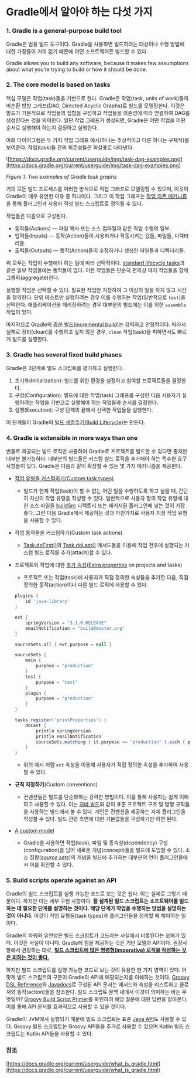 # Gradle에서 알아야 하는 다섯 가지

### **1. Gradle is a general-purpose build tool**

Gradle은 범용 빌드 도구이다. Gradle을 사용하면 빌드하려는 대상이나 수행 방법에 대한 가정들이 거의 없기 때문에 어떤 소프트웨어든 빌드할 수 있다.

Gradle allows you to build any software, because it makes few assumptions about what you’re trying to build or how it should be done.

### **2. The core model is based on tasks**

핵심 모델은 작업(task)들을 기반으로 한다. Gradle은 작업(task, units of work)들의 비순환 방향 그래프(DAG, Directed Acyclic Graphs)로 빌드를 모델링한다. 이것은 빌드가 기본적으로 작업들의 집합을 구성하고 작업들을 의존성에 따라 연결하여 DAG를 생성한다는 것을 의미한다. 일단 작업 그래프가 생성되면, Gradle은 어떤 작업을 어떤 순서로 실행해야 하는지 결정하고 실행한다.

아래 다이어그램은 두 가지 작업 그래프 예시(하나는 추상적이고 다른 하나는 구체적)를 보여준다. 작업(task)들 간의 의존성들은 화살표로 나타낸다.

![https://docs.gradle.org/current/userguide/img/task-dag-examples.png](https://docs.gradle.org/current/userguide/img/task-dag-examples.png)

*Figure 1. Two examples of Gradle task graphs*

거의 모든 빌드 프로세스를 이러한 방식으로 작업 그래프로 모델링할 수 있으며, 이것이 Gradle이 매우 유연한 이유 중 하나이다. 그리고 이 작업 그래프는 [작업 의존 메커니즘](https://docs.gradle.org/current/userguide/tutorial_using_tasks.html#sec:task_dependencies)을 통해  플러그인과 사용자 작성 빌드 스크립트로 정의될 수 있다.

작업들은 다음으로 구성된다.

- 동작들(Actions) — 파일 복사 또는 소스 컴파일과 같은 작업 수행의 일부.
- 입력들(Inputs) — 동작(Action)들이 사용하거나 작동시키는 값들, 파일들, 디렉터리들.
- 출력들(Outputs) — 동작(Action)들이 수정하거나 생성한 파일들과 디렉터리들.

위 모두는 작업이 수행해야 하는 일에 따라 선택적이다. [standard lifecycle tasks](https://docs.gradle.org/current/userguide/base_plugin.html#sec:base_tasks)과 같은 일부 작업들에는 동작들이 없다. 이런 작업들은 단순히 편의상 여러 작업들을 함께 그룹화(aggregate)한다.

실행할 작업은 선택할 수 있다. 필요한 작업만 지정하여 그 이상의 일을 하지 않고 시간을 절약한다. 단위 테스트만 실행하려는 경우 이를 수행하는 작업(일반적으로 `test`)을 선택한다. 애플리케이션을 패키징하려는 경우 대부분의 빌드에는 이를 위한 `assemble` 작업이 있다.

마지막으로 Gradle의 [증분 빌드(incremental build)](https://docs.gradle.org/current/userguide/more_about_tasks.html#sec:up_to_date_checks)는 강력하고 안정적이다. 따라서 실제로 정리(clean)를 수행하고 싶지 않은 경우, `clean` 작업(task)을 피하면서도 빠르게 빌드를 실행한다.

### **3. Gradle has several fixed build phases**

Gradle은 3단계로 빌드 스크립트를 평가하고 실행한다.

1. 초기화(Initialization): 빌드를 위한 환경을 설정하고 참여할 프로젝트들을 결정한다.
2. 구성(Configuration): 빌드에 대한 작업(task) 그래프를 구성한 다음 사용자가 실행하려는 작업을 기반으로 실행해야 하는 작업들과 순서를 결정한다.
3. 실행(Execution): 구성 단계의 끝에서 선택한 작업들을 실행한다.

이 단계들이 Gradle의 [빌드 생명주기(Build Lifecycle)](https://docs.gradle.org/current/userguide/build_lifecycle.html#build_lifecycle)는 만든다.

### ****4. Gradle is extensible in more ways than one****

번들로 제공되는 빌드 로직만 사용하여 Gradle로 프로젝트를 빌드할 수 있다면 좋지만 대부분 불가능하다. 대부분의 빌드들은 커스텀 빌드 로직을 추가해야 하는 특수한 요구 사항들이 있다. Gradle은 다음과 같이 확장할 수 있는 몇 가지 메커니즘을 제공한다.

- [작업 유형을 커스텀하기(Custom task types)](https://docs.gradle.org/current/userguide/custom_tasks.html#custom_tasks)
    - 빌드가 현재 작업(task)이 할 수 없는 어떤 일을 수행하도록 하고 싶을 때, 간단히 자신의 작업 유형을 작성할 수 있다. 일반적으로 사용자 정의 작업 유형에 대한 소스 파일을 [buildSrc](https://docs.gradle.org/current/userguide/organizing_gradle_projects.html#sec:build_sources) 디렉토리 또는 패키지된 플러그인에 넣는 것이 가장 좋다. 그런 다음 Gradle에서 제공하는 것과 마찬가지로 사용자 지정 작업 유형을 사용할 수 있다.
- 작업 동작들을 커스텀하기(Custom task actions)
    - [Task.doFirst()](https://docs.gradle.org/current/dsl/org.gradle.api.Task.html#org.gradle.api.Task:doFirst(org.gradle.api.Action))와 [Task.doLast()](https://docs.gradle.org/current/dsl/org.gradle.api.Task.html#org.gradle.api.Task:doLast(org.gradle.api.Action)) 메서드들을 이용해 작업 전후에 실행되는 커스텀 빌드 로직를 추가(attach)할 수 있다.
- 프로젝트와 작업에 대한 [추가 속성](https://docs.gradle.org/current/userguide/writing_build_scripts.html#sec:extra_properties)([Extra properties](https://docs.gradle.org/current/userguide/writing_build_scripts.html#sec:extra_properties) on projects and tasks)
    - 프로젝트 또는 작업(task)에 사용자가 직접 정의한 속성들을 추가한 다음, 직접 정의한 동작(action)이나 다른 빌드 로직에 사용할 수 있다.
    
    ```groovy
    plugins {
        id 'java-library'
    }
    
    ext {
        springVersion = "3.1.0.RELEASE"
        emailNotification = "build@master.org"
    }
    
    sourceSets.all { ext.purpose = null }
    
    sourceSets {
        main {
            purpose = "production"
        }
        test {
            purpose = "test"
        }
        plugin {
            purpose = "production"
        }
    }
    
    tasks.register('printProperties') {
        doLast {
            println springVersion
            println emailNotification
            sourceSets.matching { it.purpose == "production" }.each { println it.name }
        }
    }
    ```
    
    - 위의 예시 처럼 `ext` 속성을 이용해 사용자가 직접 정의한 속성을 추가하여 사용할 수 있다.
- **규칙 지정하기**(Custom conventions)
    - 컨벤션들은 빌드를 단순화하는 강력한 방법이다. 이를 통해 사용자는 쉽게 이해하고 사용할 수 있다. 이는 [자바 빌드](https://docs.gradle.org/current/userguide/building_java_projects.html#building_java_projects)와 같이 표준 프로젝트 구조 및 명명 규칙들을 사용하는 빌드에서 볼 수 있다. 개인은 컨벤션을 제공하는 자체 플러그인을 작성할 수 있다. 빌드 관련 측면에 대한 기본값들을 구성하기만 하면 된다.
- [A custom model](https://docs.gradle.org/current/userguide/implementing_gradle_plugins.html#modeling_dsl_like_apis)
    - Gradle을 사용하면 작업(task), 파일 및 종속성(dependency) 구성(configuration)을 넘어 새로운 개념(concept)들을 빌드에 도입할 수 있다. 소스 집합(*[source sets](https://docs.gradle.org/current/userguide/building_java_projects.html#sec:java_source_sets)*)의 개념을 빌드에 추가하는 대부분의 언어 플러그인들에서 이를 확인할 수 있다.

### **5. Build scripts operate against an API**

Gradle의 빌드 스크립트를 실행 가능한 코드로 보는 것은 쉽다. 이는 실제로 그렇기 때문이다. 하지만 이는 세부 구현 사항이다. **잘 설계된 빌드 스크립트는 소프트웨어를 빌드하는 데 필요한 단계를 설명하는 것이다. 해당 단계가 작업을 수행하는 방법을 설명하는 것이 아니다.** 이것이 작업 유형들(task types)과 플러그인들을 정의할 때 해야하는 일이다.

Gradle의 파워와 유연성은 빌드 스크립트가 코드라는 사실에서 비롯된다는 오해가 있다. 이것은 사실이 아니다. Gradle에 힘을 제공하는 것은 기반 모델과 API이다. 권장사항에서 권장하는 대로, [**빌드 스크립트에 많은 명령형(imperative) 로직을 작성하는 것은 피하는 것이 좋다.**](https://docs.gradle.org/current/userguide/authoring_maintainable_build_scripts.html#sec:avoid_imperative_logic_in_scripts)

하지만 빌드 스크립트를 실행 가능한 코드로 보는 것이 유용한 한 가지 영역이 있다. 어떻게 빌드 스크립트의 구문이 Gradle의 API에 매핑되는지를 이해하는 것이다. [Groovy DSL Reference](https://docs.gradle.org/current/dsl/)와 [Javadocs](https://docs.gradle.org/current/javadoc/)로 구성된 API 문서는 메서드와 속성을 리스트하고 클로저와 동작(action)들을 참조한다. 빌드 스크립트 문맥 내에서 이것이 의미하는 바는 무엇일까? [Groovy Build Script Primer](https://docs.gradle.org/current/userguide/groovy_build_script_primer.html#groovy_build_script_primer)를 확인하여 해당 질문에 대한 답변을 알아본다. 이를 통해 API 문서를 효과적으로 사용할 수 있을 것이다.

Gradle이 JVM에서 실행되기 때문에 빌드 스크립트는 표준 [Java API](https://docs.oracle.com/javase/8/docs/api)도 사용할 수 있다. Groovy 빌드 스크립트는 Groovy API들을 추가로 사용할 수 있으며 Kotlin 빌드 스크립트는 Kotlin API들을 사용할 수 있다.

### 참조

[https://docs.gradle.org/current/userguide/what_is_gradle.html](https://docs.gradle.org/current/userguide/what_is_gradle.html)
